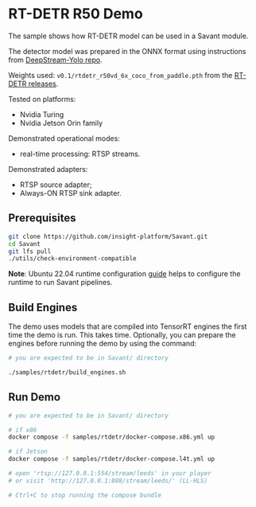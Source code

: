 # RT-DETR R50 Demo

The sample shows how RT-DETR model can be used in a Savant module.

The detector model was prepared in the ONNX format using instructions from [DeepStream-Yolo repo](https://github.com/marcoslucianops/DeepStream-Yolo/blob/master/docs/RTDETR_PyTorch.md).

Weights used: `v0.1/rtdetr_r50vd_6x_coco_from_paddle.pth`  from the [RT-DETR releases](https://github.com/lyuwenyu/storage/releases).

Tested on platforms:

- Nvidia Turing
- Nvidia Jetson Orin family

Demonstrated operational modes:

- real-time processing: RTSP streams.

Demonstrated adapters:

- RTSP source adapter;
- Always-ON RTSP sink adapter.

## Prerequisites

```bash
git clone https://github.com/insight-platform/Savant.git
cd Savant
git lfs pull
./utils/check-environment-compatible
```

**Note**: Ubuntu 22.04 runtime configuration [guide](https://insight-platform.github.io/Savant/develop/getting_started/0_configure_prod_env.html) helps to configure the runtime to run Savant pipelines.

## Build Engines

The demo uses models that are compiled into TensorRT engines the first time the demo is run. This takes time. Optionally, you can prepare the engines before running the demo by using the command:

```bash
# you are expected to be in Savant/ directory

./samples/rtdetr/build_engines.sh
```

## Run Demo

```bash
# you are expected to be in Savant/ directory

# if x86
docker compose -f samples/rtdetr/docker-compose.x86.yml up

# if Jetson
docker compose -f samples/rtdetr/docker-compose.l4t.yml up

# open 'rtsp://127.0.0.1:554/stream/leeds' in your player
# or visit 'http://127.0.0.1:888/stream/leeds/' (LL-HLS)

# Ctrl+C to stop running the compose bundle
```

